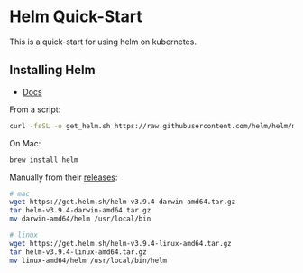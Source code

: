 # Helm Quick-Start

This is a quick-start for using helm on kubernetes.

## Installing Helm

- [Docs](https://helm.sh/docs/intro/install/)

From a script:

```bash
curl -fsSL -o get_helm.sh https://raw.githubusercontent.com/helm/helm/main/scripts/get-helm-3 | bash
```

On Mac:

```bash
brew install helm
```

Manually from their [releases](https://github.com/helm/helm/releases):

```bash
# mac
wget https://get.helm.sh/helm-v3.9.4-darwin-amd64.tar.gz
tar helm-v3.9.4-darwin-amd64.tar.gz
mv darwin-amd64/helm /usr/local/bin

# linux
wget https://get.helm.sh/helm-v3.9.4-linux-amd64.tar.gz
tar helm-v3.9.4-linux-amd64.tar.gz
mv linux-amd64/helm /usr/local/bin/helm
```
